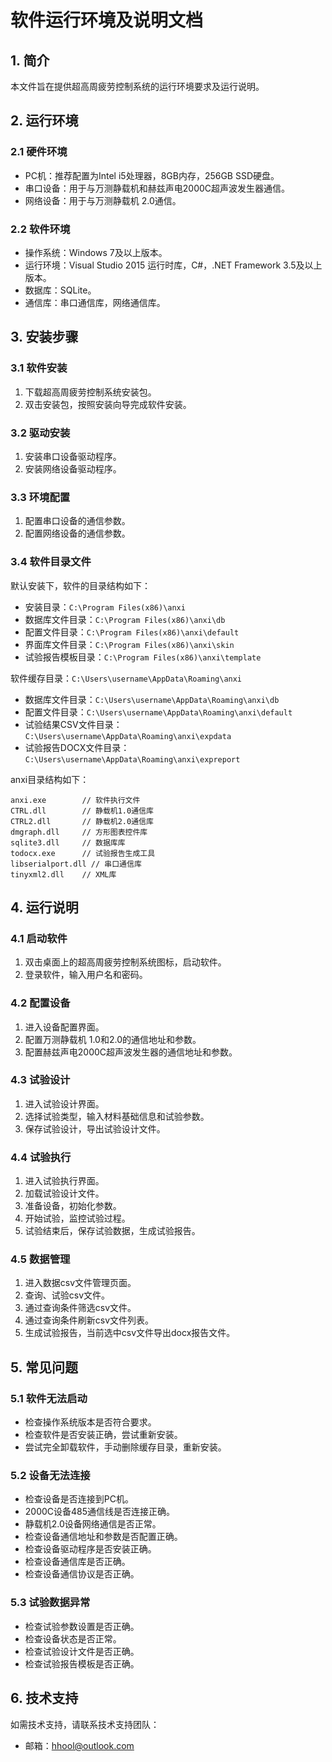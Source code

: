 # 软件运行环境及说明文档

## 1. 简介

本文件旨在提供超高周疲劳控制系统的运行环境要求及运行说明。

## 2. 运行环境

### 2.1 硬件环境

- PC机：推荐配置为Intel i5处理器，8GB内存，256GB SSD硬盘。
- 串口设备：用于与万测静载机和赫兹声电2000C超声波发生器通信。
- 网络设备：用于与万测静载机 2.0通信。

### 2.2 软件环境

- 操作系统：Windows 7及以上版本。
- 运行环境：Visual Studio 2015 运行时库，C#，.NET Framework 3.5及以上版本。
- 数据库：SQLite。
- 通信库：串口通信库，网络通信库。

## 3. 安装步骤

### 3.1 软件安装

1. 下载超高周疲劳控制系统安装包。
2. 双击安装包，按照安装向导完成软件安装。

### 3.2 驱动安装

1. 安装串口设备驱动程序。
2. 安装网络设备驱动程序。

### 3.3 环境配置

1. 配置串口设备的通信参数。
2. 配置网络设备的通信参数。

### 3.4 软件目录文件

默认安装下，软件的目录结构如下：

- 安装目录：`C:\Program Files(x86)\anxi`
- 数据库文件目录：`C:\Program Files(x86)\anxi\db`
- 配置文件目录：`C:\Program Files(x86)\anxi\default`
- 界面库文件目录：`C:\Program Files(x86)\anxi\skin`
- 试验报告模板目录：`C:\Program Files(x86)\anxi\template`

软件缓存目录：`C:\Users\username\AppData\Roaming\anxi`

- 数据库文件目录：`C:\Users\username\AppData\Roaming\anxi\db`
- 配置文件目录：`C:\Users\username\AppData\Roaming\anxi\default`
- 试验结果CSV文件目录：`C:\Users\username\AppData\Roaming\anxi\expdata`
- 试验报告DOCX文件目录：`C:\Users\username\AppData\Roaming\anxi\expreport`

anxi目录结构如下：

```plaintext
anxi.exe        // 软件执行文件
CTRL.dll        // 静载机1.0通信库
CTRL2.dll       // 静载机2.0通信库
dmgraph.dll     // 方形图表控件库
sqlite3.dll     // 数据库库
todocx.exe      // 试验报告生成工具
libserialport.dll // 串口通信库
tinyxml2.dll    // XML库
```

## 4. 运行说明

### 4.1 启动软件

1. 双击桌面上的超高周疲劳控制系统图标，启动软件。
2. 登录软件，输入用户名和密码。

### 4.2 配置设备

1. 进入设备配置界面。
2. 配置万测静载机 1.0和2.0的通信地址和参数。
3. 配置赫兹声电2000C超声波发生器的通信地址和参数。

### 4.3 试验设计

1. 进入试验设计界面。
2. 选择试验类型，输入材料基础信息和试验参数。
3. 保存试验设计，导出试验设计文件。

### 4.4 试验执行

1. 进入试验执行界面。
2. 加载试验设计文件。
3. 准备设备，初始化参数。
4. 开始试验，监控试验过程。
5. 试验结束后，保存试验数据，生成试验报告。

### 4.5 数据管理

1. 进入数据csv文件管理页面。
2. 查询、试验csv文件。
3. 通过查询条件筛选csv文件。
4. 通过查询条件刷新csv文件列表。
5. 生成试验报告，当前选中csv文件导出docx报告文件。

## 5. 常见问题

### 5.1 软件无法启动

- 检查操作系统版本是否符合要求。
- 检查软件是否安装正确，尝试重新安装。
- 尝试完全卸载软件，手动删除缓存目录，重新安装。

### 5.2 设备无法连接

- 检查设备是否连接到PC机。
- 2000C设备485通信线是否连接正确。
- 静载机2.0设备网络通信是否正常。
- 检查设备通信地址和参数是否配置正确。
- 检查设备驱动程序是否安装正确。
- 检查设备通信库是否正确。
- 检查设备通信协议是否正确。

### 5.3 试验数据异常

- 检查试验参数设置是否正确。
- 检查设备状态是否正常。
- 检查试验设计文件是否正确。
- 检查试验报告模板是否正确。

## 6. 技术支持

如需技术支持，请联系技术支持团队：

- 邮箱：[hhool@outlook.com](mailto:hhool@outlook.com)
